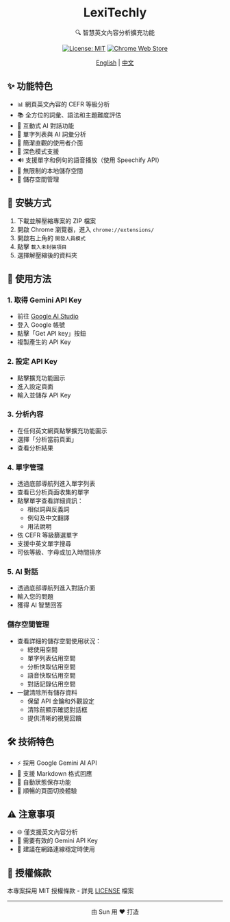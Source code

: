 <div align="center">

# LexiTechly

🔍 智慧英文內容分析擴充功能

[![License: MIT](https://img.shields.io/badge/License-MIT-blue.svg)](LICENSE)
[![Chrome Web Store](https://img.shields.io/badge/Chrome-Extension-green.svg)](https://chrome.google.com/webstore)

[English](README.md) | [中文](README_ZH.md)

</div>

## ✨ 功能特色

- 📊 網頁英文內容的 CEFR 等級分析
- 📚 全方位的詞彙、語法和主題難度評估
- 💬 互動式 AI 對話功能
- 📝 單字列表與 AI 詞彙分析
- 🎯 簡潔直觀的使用者介面
- 🌙 深色模式支援
- 🔊 支援單字和例句的語音播放（使用 Speechify API）
- 💾 無限制的本地儲存空間
- 📄 儲存空間管理

## 🚀 安裝方式

1. 下載並解壓縮專案的 ZIP 檔案
2. 開啟 Chrome 瀏覽器，進入 `chrome://extensions/`
3. 開啟右上角的 `開發人員模式`
4. 點擊 `載入未封裝項目`
5. 選擇解壓縮後的資料夾

## 📖 使用方法

### 1. 取得 Gemini API Key
- 前往 [Google AI Studio](https://makersuite.google.com/app/apikey)
- 登入 Google 帳號
- 點擊「Get API key」按鈕
- 複製產生的 API Key

### 2. 設定 API Key
- 點擊擴充功能圖示
- 進入設定頁面
- 輸入並儲存 API Key

### 3. 分析內容
- 在任何英文網頁點擊擴充功能圖示
- 選擇「分析當前頁面」
- 查看分析結果

### 4. 單字管理
- 透過底部導航列進入單字列表
- 查看已分析頁面收集的單字
- 點擊單字查看詳細資訊：
  - 相似詞與反義詞
  - 例句及中文翻譯
  - 用法說明
- 依 CEFR 等級篩選單字
- 支援中英文單字搜尋
- 可依等級、字母或加入時間排序

### 5. AI 對話
- 透過底部導航列進入對話介面
- 輸入您的問題
- 獲得 AI 智慧回答

### 儲存空間管理

- 查看詳細的儲存空間使用狀況：
  - 總使用空間
  - 單字列表佔用空間
  - 分析快取佔用空間
  - 語音快取佔用空間
  - 對話記錄佔用空間
- 一鍵清除所有儲存資料
  - 保留 API 金鑰和外觀設定
  - 清除前顯示確認對話框
  - 提供清晰的視覺回饋

## 🛠️ 技術特色

- ⚡ 採用 Google Gemini AI API
- 📝 支援 Markdown 格式回應
- 💾 自動狀態保存功能
- 🔄 順暢的頁面切換體驗

## ⚠️ 注意事項

- 🌐 僅支援英文內容分析
- 🔑 需要有效的 Gemini API Key
- 🌟 建議在網路連線穩定時使用

## 📄 授權條款

本專案採用 MIT 授權條款 - 詳見 [LICENSE](LICENSE) 檔案

---

<div align="center">
由 Sun 用 ❤️ 打造
</div> 